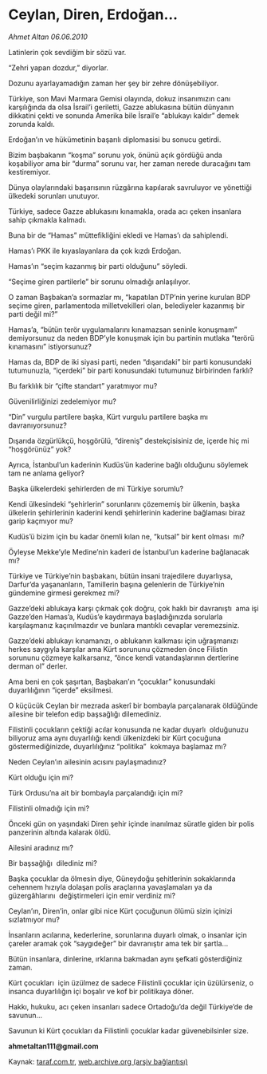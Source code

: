# Ceylan, Diren, Erdoğan... 

*Ahmet Altan 06.06.2010*

<div class="yazi">
<p>Latinlerin çok sevdiğim bir sözü var.</p>
<p>“Zehri yapan dozdur,” diyorlar.</p>
<p>Dozunu ayarlayamadığın zaman her şey bir zehre dönüşebiliyor.</p>
<p>Türkiye, son Mavi Marmara Gemisi olayında, dokuz insanımızın canı karşılığında da olsa İsrail’i geriletti, Gazze ablukasına bütün dünyanın dikkatini çekti ve sonunda Amerika bile İsrail’e “ablukayı kaldır” demek zorunda kaldı.</p>
<p>Erdoğan’ın ve hükümetinin başarılı diplomasisi bu sonucu getirdi.</p>
<p>Bizim başbakanın “koşma” sorunu yok, önünü açık gördüğü anda koşabiliyor ama bir “durma” sorunu var, her zaman nerede duracağını tam kestiremiyor.</p>
<p>Dünya olaylarındaki başarısının rüzgârına kapılarak savruluyor ve yönettiği  ülkedeki sorunları unutuyor.</p>
<p>Türkiye, sadece Gazze ablukasını kınamakla, orada acı çeken insanlara sahip çıkmakla kalmadı.</p>
<p>Buna bir de “Hamas” müttefikliğini ekledi ve Hamas’ı da sahiplendi.</p>
<p>Hamas’ı PKK ile kıyaslayanlara da çok kızdı Erdoğan.</p>
<p>Hamas’ın “seçim kazanmış bir parti olduğunu” söyledi.</p>
<p>“Seçime giren partilerle” bir sorunu olmadığı anlaşılıyor.</p>
<p>O zaman Başbakan’a sormazlar mı, “kapatılan DTP’nin yerine kurulan BDP seçime giren, parlamentoda milletvekilleri olan, belediyeler kazanmış bir parti değil mi?” </p>
<p>Hamas’a, “bütün terör uygulamalarını kınamazsan seninle konuşmam” demiyorsunuz da neden BDP’yle konuşmak için bu partinin mutlaka “terörü kınamasını” istiyorsunuz?</p>
<p>Hamas da, BDP de iki siyasi parti, neden “dışarıdaki” bir parti konusundaki tutumunuzla, “içerdeki” bir parti konusundaki tutumunuz birbirinden farklı?</p>
<p>Bu farklılık bir “çifte standart” yaratmıyor mu?</p>
<p>Güvenilirliğinizi zedelemiyor mu?</p>
<p>“Din” vurgulu partilere başka, Kürt vurgulu partilere başka mı davranıyorsunuz?</p>
<p>Dışarıda özgürlükçü, hoşgörülü, “direniş” destekçisisiniz de, içerde hiç mi “hoşgörünüz” yok?</p>
<p>Ayrıca, İstanbul’un kaderinin Kudüs’ün kaderine bağlı olduğunu söylemek tam ne anlama geliyor?</p>
<p>Başka ülkelerdeki şehirlerden de mi Türkiye sorumlu?</p>
<p>Kendi ülkesindeki “şehirlerin” sorunlarını çözememiş bir ülkenin, başka ülkelerin şehirlerinin kaderini kendi şehirlerinin kaderine bağlaması biraz garip kaçmıyor mu?</p>
<p>Kudüs’ü bizim için bu kadar önemli kılan ne, “kutsal” bir kent olması  mı?</p>
<p>Öyleyse Mekke’yle Medine’nin kaderi de İstanbul’un kaderine bağlanacak mı?</p>
<p>Türkiye ve Türkiye’nin başbakanı, bütün insani trajedilere duyarlıysa, Darfur’da yaşananların, Tamillerin başına gelenlerin de Türkiye’nin gündemine girmesi gerekmez mi?</p>
<p>Gazze’deki ablukaya karşı çıkmak çok doğru, çok haklı bir davranıştı  ama işi Gazze’den Hamas’a, Kudüs’e kaydırmaya başladığınızda sorularla karşılaşmanız kaçınılmazdır ve bunlara mantıklı cevaplar veremezsiniz.</p>
<p>Gazze’deki ablukayı kınamanızı, o ablukanın kalkması için uğraşmanızı  herkes saygıyla karşılar ama Kürt sorununu çözmeden önce Filistin sorununu çözmeye kalkarsanız, “önce kendi vatandaşlarının dertlerine derman ol” derler.</p>
<p>Ama beni en çok şaşırtan, Başbakan’ın “çocuklar” konusundaki duyarlılığının “içerde” eksilmesi.</p>
<p>O küçücük Ceylan bir mezrada askerî bir bombayla parçalanarak öldüğünde ailesine bir telefon edip başsağlığı dilemediniz.</p>
<p>Filistinli çocukların çektiği acılar konusunda ne kadar duyarlı  olduğunuzu biliyoruz ama aynı duyarlılığı kendi ülkenizdeki bir Kürt çocuğuna göstermediğinizde, duyarlılığınız “politika”  kokmaya başlamaz mı?</p>
<p>Neden Ceylan’ın ailesinin acısını paylaşmadınız?</p>
<p>Kürt olduğu için mi?</p>
<p>Türk Ordusu’na ait bir bombayla parçalandığı için mi?</p>
<p>Filistinli olmadığı için mi?</p>
<p>Önceki gün on yaşındaki Diren şehir içinde inanılmaz süratle giden bir polis panzerinin altında kalarak öldü.</p>
<p>Ailesini aradınız mı?</p>
<p>Bir başsağlığı  dilediniz mi?</p>
<p>Başka çocuklar da ölmesin diye, Güneydoğu şehitlerinin sokaklarında cehennem hızıyla dolaşan polis araçlarına yavaşlamaları ya da güzergâhlarını  değiştirmeleri için emir verdiniz mi?</p>
<p>Ceylan’ın, Diren’in, onlar gibi nice Kürt çocuğunun ölümü sizin içinizi sızlatmıyor mu?</p>
<p>İnsanların acılarına, kederlerine, sorunlarına duyarlı olmak, o insanlar için çareler aramak çok “saygıdeğer” bir davranıştır ama tek bir şartla...</p>
<p>Bütün insanlara, dinlerine, ırklarına bakmadan aynı şefkati gösterdiğiniz zaman.</p>
<p>Kürt çocukları  için üzülmez de sadece Filistinli çocuklar için üzülürseniz, o insanca duyarlılığın içi boşalır ve kof bir politikaya döner.</p>
<p>Hakkı, hukuku, acı çeken insanları sadece Ortadoğu’da değil Türkiye’de de savunun...</p>
<p>Savunun ki Kürt çocukları da Filistinli çocuklar kadar güvenebilsinler size.</p>
<p><b>ahmetaltan111@gmail.com</b></p></div>

Kaynak: [taraf.com.tr](http://www.taraf.com.tr:80/ahmet-altan/makale-ceylan-diren-erdogan.htm), [web.archive.org (arşiv bağlantısı)](http://web.archive.org/web/20100608142109/http://www.taraf.com.tr:80/ahmet-altan/makale-ceylan-diren-erdogan.htm)
